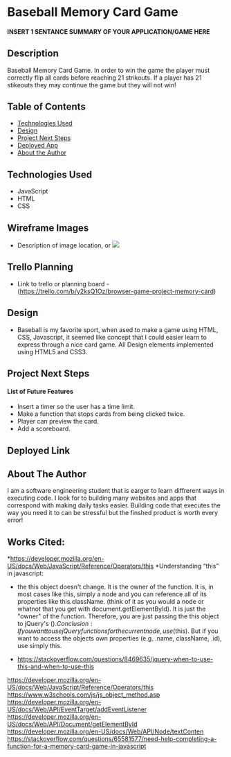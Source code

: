 # Baseball Memory Card Game

#### INSERT 1 SENTANCE SUMMARY OF YOUR APPLICATION/GAME HERE
<!-- <img src="path to your game screenshot" alt="Description of Screenshot"/>

<img src="path to your gif/video" style="width:100vw; height:100vh" alt="Text describing your video"/> -->

## Description
Baseball Memory Card Game. In order to win the game the player must correctly flip all cards before reaching 21 strikouts.
If a player has 21 stikeouts they may continue the game but they will not win!

## Table of Contents
* [Technologies Used](#technologiesused)
* [Design](#design)
* [Project Next Steps](#nextsteps)
* [Deployed App](#deployment)
* [About the Author](#author)

## <a name="technologiesused"></a>Technologies Used
* JavaScript
* HTML
* CSS


## Wireframe Images
* Description of image location, or <img src="path to wireframe images">

## Trello Planning
* Link to trello or planning board - (https://trello.com/b/y2ksQ1Oz/browser-game-project-memory-card)

## <a name="design"></a>Design
* Baseball is my favorite sport, when ased to make a game using HTML, CSS, Javascript, it seemed like concept that I could easier learn to express through a nice card game. All Design elements implemented using HTML5 and CSS3. 


## <a name="nextsteps"></a>Project Next Steps
#### List of Future Features
* Insert a timer so the user has a time limit.
* Make a function that stops cards from being clicked twice.
* Player can preview the card.
* Add a scoreboard. 


## <a name="deployment"></a>Deployed Link
<!-- [Netlify]([https://wonderful-brahmagupta-6a75d3.netlify.com](https://connect4pc.netlify.app/))

* You can view the repository:
[Github.com](https://github.com/ochouno2364/Browser-Game-Memory/blob/main/app.js)
* If unable to view please go live locally through VS Code -->

## <a name="author"></a>About The Author
I am a software engineering student that is earger to learn diffrerent ways in executing code. I look for to building many websites and apps that correspond with making daily tasks easier. Building code that executes the way you need it to can be stressful but the finshed product is worth every error!
    
## Works Cited:
*https://developer.mozilla.org/en-US/docs/Web/JavaScript/Reference/Operators/this
*Understanding “this” in javascript: 
* 	the this object doesn't change. It is the owner of the function. It is, in most cases like this, simply a node and you can reference all of its properties like this.className. (think of it as you would a node or whatnot that you get with document.getElementById). It is just the "owner" of the function. Therefore, you are just passing the this object to jQuery's $(). Conclusion: If you want to use jQuery functions for the current node, use $(this). But if you want to access the objects own properties (e.g. .name, className, .id), use simply this.
- https://stackoverflow.com/questions/8469635/jquery-when-to-use-this-and-when-to-use-this








https://developer.mozilla.org/en-US/docs/Web/JavaScript/Reference/Operators/this
https://www.w3schools.com/js/js_object_method.asp
https://developer.mozilla.org/en-US/docs/Web/API/EventTarget/addEventListener
https://developer.mozilla.org/en-US/docs/Web/API/Document/getElementById
https://developer.mozilla.org/en-US/docs/Web/API/Node/textConten
https://stackoverflow.com/questions/65581577/need-help-completing-a-function-for-a-memory-card-game-in-javascript
